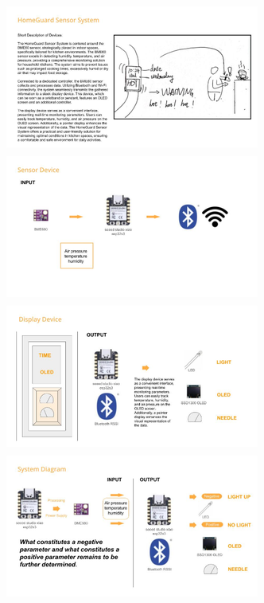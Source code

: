 ![514ARCHITECTURE](514ARCHITECTURE.jpg)

![514ARCHITECTURE(1)](514ARCHITECTURE(1).jpg)

![514ARCHITECTURE(2)](514ARCHITECTURE(2).jpg)

![514ARCHITECTURE(3)](514ARCHITECTURE(3).jpg)


